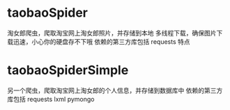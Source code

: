 taobaoSpider
==============
淘女郎爬虫，爬取淘宝网上淘女郎照片，并存储到本地
多线程下载，确保图片下载迅速，小心你的硬盘存不下哦
依赖的第三方库包括
requests
特点


taobaoSpiderSimple
==============
另一个爬虫，爬取淘宝网上淘女郎的个人信息，并存储到数据库中
依赖的第三方库包括
requests
lxml
pymongo
